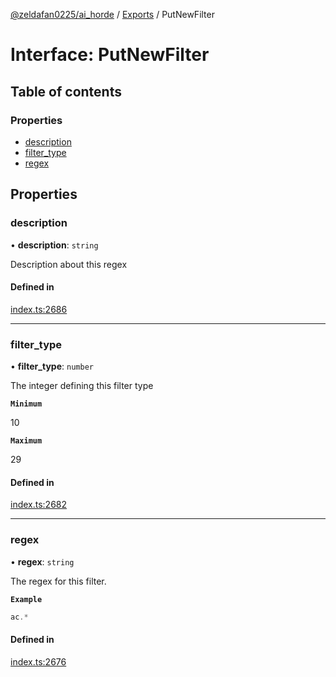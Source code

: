[@zeldafan0225/ai_horde](../README.md) / [Exports](../modules.md) / PutNewFilter

# Interface: PutNewFilter

## Table of contents

### Properties

- [description](PutNewFilter.md#description)
- [filter\_type](PutNewFilter.md#filter_type)
- [regex](PutNewFilter.md#regex)

## Properties

### description

• **description**: `string`

Description about this regex

#### Defined in

[index.ts:2686](https://github.com/ZeldaFan0225/ai_horde/blob/100bbe4/index.ts#L2686)

___

### filter\_type

• **filter\_type**: `number`

The integer defining this filter type

**`Minimum`**

10

**`Maximum`**

29

#### Defined in

[index.ts:2682](https://github.com/ZeldaFan0225/ai_horde/blob/100bbe4/index.ts#L2682)

___

### regex

• **regex**: `string`

The regex for this filter.

**`Example`**

```ts
ac.*
```

#### Defined in

[index.ts:2676](https://github.com/ZeldaFan0225/ai_horde/blob/100bbe4/index.ts#L2676)
